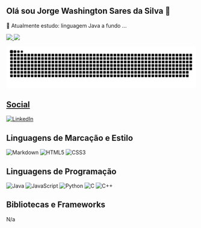 
## Olá sou Jorge Washington Sares da Silva 👋

 🌱 Atualmente estudo: linguagem Java a fundo ...
<div>
 <a href="https://github.com/JorgeWashingtonSoaresDaSilva"/>
  <img height= "180em" src ="https://github-readme-stats.vercel.app/api?username=JorgeWashingtonSoaresDaSilva&show_icons=true&theme=dark&include_all_commits=true&count_privete=true"/>
  <img height="180em" src="https://github-readme-stats.vercel.app/api/top-langs/?username=JorgeWashingtonSoaresDaSilva&layout=compact&langs_count=16&theme=dark"/>

  ![Snake animation](https://github.com/JorgeWashingtonSoaresDaSilva/JorgeWashingtonSoaresDaSilva/blob/output/github-contribution-grid-snake.svg)
</div>


 ## Social

[![LinkedIn](https://img.shields.io/badge/LinkedIn-000?style=for-the-badge&logo=linkedin&logoColor=0E76A8)](www.linkedin.com/in/jorge-washington-soares-da-silva-397b89252)

## Linguagens de Marcação e Estilo
![Markdown](https://img.shields.io/badge/Markdown-000?style=for-the-badge&logo=markdown)
![HTML5](https://img.shields.io/badge/HTML5-000?style=for-the-badge&logo=html5)
![CSS3](https://img.shields.io/badge/CSS3-000?style=for-the-badge&logo=css3&logoColor=264CE4)
## Linguagens de Programação
![Java](https://img.shields.io/badge/Java-000?style=for-the-badge&logo=java)
![JavaScript](https://img.shields.io/badge/JavaScript-000?style=for-the-badge&logo=javascript)
![Python](https://img.shields.io/badge/Python-000?style=for-the-badge&logo=python)
![C](https://img.shields.io/badge/C-000?style=for-the-badge&logo=c)
![C++](https://img.shields.io/badge/C%2B%2B-000?style=for-the-badge&logo=c%2B%2B&logoColor=00599C)
## Bibliotecas e Frameworks
N/a 


